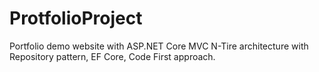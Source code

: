 # ProtfolioProject
Portfolio demo website with ASP.NET Core MVC 
N-Tire architecture with Repository pattern, EF Core, Code First approach.
